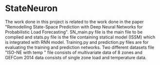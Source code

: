 # StateNeuron
The work done in this project is related to the work done in the paper "Remodelling State-Space Prediction with Deep Neural Networks for Probabilistic Load Forecasting".
SN_main.py file is the main file to be complied and stats.py file is the file containing statical model (ISSM) which is integrated with RNN model.
Training.py and prediction.py files are for evaluating the training and prediction networks.
Two different datasets file "ISO-NE with temp " file consists of multivariate data of 8 zones and GEFCom 2014 data consists of single zone load and temperature data.

